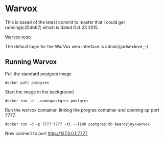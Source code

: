 
# Warvox

This is based of the latest commit to master that I could get running(c25db67) which is dated Oct 23 2015. 

[Warvox repo]

The default login for the WarVox web interface is admin/godsexlove ;-) 

## Running Warvox

Pull the standard postgres image

`docker pull postgres` 

Start the image in the background

`docker run -d --name=postgres postgres`

Run the warvox container, linking the progres container and opening up port 7777. 

`docker run -d -p 7777:7777 -ti --link postgres:db beardyjay/warvox`

Now connect to port http://127.0.0.1:7777

[Warvox repo]: <https://github.com/rapid7/warvox/>
